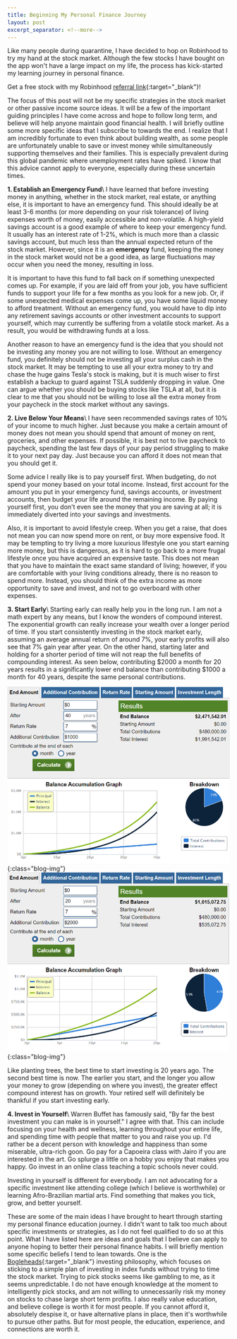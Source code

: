 ```yaml
---
title: Beginning My Personal Finance Journey
layout: post
excerpt_separator: <!--more-->
---
```


Like many people during quarantine, I have decided to hop on Robinhood to try my hand at the stock market. Although the few stocks I have bought on the app won't have a large impact on my life, the process has kick-started my learning journey in personal finance. 

<!--more-->

Get a free stock with my Robinhood [referral link](https://join.robinhood.com/andrewz466){:target="_blank"}!

The focus of this post will not be my specific strategies in the stock market or other passive income source ideas. It will be a few of the important guiding principles I have come across and hope to follow long term, and believe will help anyone maintain good financial health. I will briefly outline some more specific ideas that I subscribe to towards the end. I realize that I am incredibly fortunate to even think about building wealth, as some people are unfortunately unable to save or invest money while simultaneously supporting themselves and their families. This is especially prevalent during this global pandemic where unemployment rates have spiked. I know that this advice cannot apply to everyone, especially during these uncertain times.

**1. Establish an Emergency Fund**\\
I have learned that before investing money in anything, whether in the stock market, real estate, or anything else, it is important to have an emergency fund. This should ideally be at least 3-6 months (or more depending on your risk tolerance) of living expenses worth of money, easily accessible and non-volatile. A high-yield savings account is a good example of where to keep your emergency fund. It usually has an interest rate of 1-2%, which is much more than a classic savings account, but much less than the annual expected return of the stock market. However, since it is an **emergency** fund, keeping the money in the stock market would not be a good idea, as large fluctuations may occur when you need the money, resulting in loss. 

It is important to have this fund to fall back on if something unexpected comes up. For example, if you are laid off from your job, you have sufficient funds to support your life for a few months as you look for a new job. Or, if some unexpected medical expenses come up, you have some liquid money to afford treatment. Without an emergency fund, you would have to dip into any retirement savings accounts or other investment accounts to support yourself, which may currently be suffering from a volatile stock market. As a result, you would be withdrawing funds at a loss. 

Another reason to have an emergency fund is the idea that you should not be investing any money you are not willing to lose. Without an emergency fund, you definitely should not be investing all your surplus cash in the stock market. It may be tempting to use all your extra money to try and chase the huge gains Tesla's stock is making, but it is much wiser to first establish a backup to guard against TSLA suddenly dropping in value. One can argue whether you should be buying stocks like TSLA at all, but it is clear to me that you should not be willing to lose all the extra money from your paycheck in the stock market without any savings. 

**2. Live Below Your Means**\\
I have seen recommended savings rates of 10% of your income to much higher. Just because you make a certain amount of money does not mean you should spend that amount of money on rent, groceries, and other expenses. If possible, it is best not to live paycheck to paycheck, spending the last few days of your pay period struggling to make it to your next pay day. Just because you can afford it does not mean that you should get it. 

Some advice I really like is to pay yourself first. When budgeting, do not spend your money based on your total income. Instead, first account for the amount you put in your emergency fund, savings accounts, or investment accounts, then budget your life around the remaining income. By paying yourself first, you don't even see the money that you are saving at all; it is immediately diverted into your savings and investments. 

Also, it is important to avoid lifestyle creep. When you get a raise, that does not mean you can now spend more on rent, or buy more expensive food. It may be tempting to try living a more luxurious lifestyle one you start earning more money, but this is dangerous, as it is hard to go back to a more frugal lifestyle once you have acquired an expensive taste. This does not mean that you have to maintain the exact same standard of living; however, if you are comfortable with your living conditions already, there is no reason to spend more. Instead, you should think of the extra income as more opportunity to save and invest, and not to go overboard with other expenses.

**3. Start Early**\\
Starting early can really help you in the long run. I am not a math expert by any means, but I know the wonders of compound interest. The exponential growth can really increase your wealth over a longer period of time. If you start consistently investing in the stock market early, assuming an average annual return of around 7%, your early profits will also see that 7% gain year after year. On the other hand, starting later and holding for a shorter period of time will not reap the full benefits of compounding interest. As seen below, contributing $2000 a month for 20 years results in a significantly lower end balance than contributing $1000 a month for 40 years, despite the same personal contributions.

![40 Year Compound](/images/blog/40-year-compound.png){:class="blog-img"}
![20 Year Compound](/images/blog/20-year-compound.png){:class="blog-img"}

Like planting trees, the best time to start investing is 20 years ago. The second best time is now. The earlier you start, and the longer you allow your money to grow (depending on where you invest), the greater effect compound interest has on growth. Your retired self will definitely be thankful if you start investing early.

**4. Invest in Yourself**\\
Warren Buffet has famously said, "By far the best investment you can make is in yourself." I agree with that. This can include focusing on your health and wellness, learning throughout your entire life, and spending time with people that matter to you and raise you up. I'd rather be a decent person with knowledge and happiness than some miserable, ultra-rich goon. Go pay for a Capoeira class with Jairo if you are interested in the art. Go splurge a little on a hobby you enjoy that makes you happy. Go invest in an online class teaching a topic schools never could. 

Investing in yourself is different for everybody. I am not advocating for a specific investment like attending college (which I believe is worthwhile) or learning Afro-Brazilian martial arts. Find something that makes you tick, grow, and better yourself.

These are some of the main ideas I have brought to heart through starting my personal finance education journey. I didn't want to talk too much about specific investments or strategies, as I do not feel qualified to do so at this point. What I have listed here are ideas and goals that I believe can apply to anyone hoping to better their personal finance habits. I will briefly mention some specific beliefs I tend to lean towards. One is the [Bogleheads](https://www.bogleheads.org/wiki/Getting_started){:target="_blank"} investing philosophy, which focuses on sticking to a simple plan of investing in index funds without trying to time the stock market. Trying to pick stocks seems like gambling to me, as it seems unpredictable. I do not have enough knowledge at the moment to intelligently pick stocks, and am not willing to unnecessarily risk my money on stocks to chase large short term profits. I also really value education, and believe college is worth it for most people. If you cannot afford it, absolutely despise it, or have alternative plans in place, then it's worthwhile to pursue other paths. But for most people, the education, experience, and connections are worth it. 
